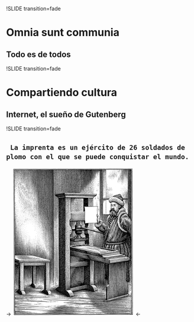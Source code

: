 !SLIDE transition=fade

# Omnia sunt communia 

## Todo es de todos 

!SLIDE  transition=fade

# Compartiendo cultura

## Internet, el sueño de Gutenberg 

!SLIDE  transition=fade

## ` La imprenta es un ejército de 26 soldados de plomo con el que se puede conquistar el mundo.` ##

-> ![Gutenberg](gutenberg.gif)  <-
